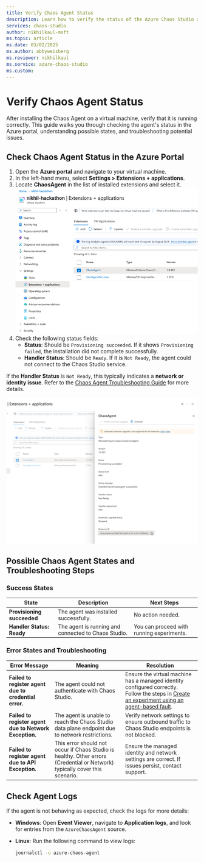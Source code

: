 ```yaml
---
title: Verify Chaos Agent Status
description: Learn how to verify the status of the Azure Chaos Studio agent on a virtual machine after installation.
services: chaos-studio
author: nikhilkaul-msft
ms.topic: article
ms.date: 03/02/2025
ms.author: abbyweisberg
ms.reviewer: nikhilkaul
ms.service: azure-chaos-studio
ms.custom: 
---
```


# Verify Chaos Agent Status

After installing the Chaos Agent on a virtual machine, verify that it is running correctly. This guide walks you through checking the agent's status in the Azure portal, understanding possible states, and troubleshooting potential issues.

## Check Chaos Agent Status in the Azure Portal

1. Open the **Azure portal** and navigate to your virtual machine.
2. In the left-hand menu, select **Settings > Extensions + applications**.
3. Locate **ChaosAgent** in the list of installed extensions and select it. [![Azure portal Extensions + applications blade](images/chaos-agent-status-1.png)](images/chaos-agent-status-1.png#lightbox)
4. Check the following status fields:
   - **Status**: Should be `Provisioning succeeded`. If it shows `Provisioning failed`, the installation did not complete successfully.
   - **Handler Status**: Should be `Ready`. If it is `Not Ready`, the agent could not connect to the Chaos Studio service.

If the **Handler Status** is `Not Ready`, this typically indicates a **network or identity issue**. Refer to the [Chaos Agent Troubleshooting Guide](link-to-troubleshooting) for more details.

[![Azure portal chaos agent example status image](images/chaos-agent-status-2.png)](images/chaos-agent-status-2.png#lightbox)

## Possible Chaos Agent States and Troubleshooting Steps

### Success States
| State                    | Description                                    | Next Steps |
|--------------------------|------------------------------------------------|------------|
| **Provisioning succeeded** | The agent was installed successfully. | No action needed. |
| **Handler Status: Ready** | The agent is running and connected to Chaos Studio. | You can proceed with running experiments. |

### Error States and Troubleshooting
| Error Message | Meaning | Resolution |
|--------------|---------|------------|
| **Failed to register agent due to credential error.** | The agent could not authenticate with Chaos Studio. | Ensure the virtual machine has a managed identity configured correctly. Follow the steps in [Create an experiment using an agent-based fault](https://learn.microsoft.com/en-us/azure/chaos-studio/chaos-studio-agent-based-faults-portal). |
| **Failed to register agent due to Network Exception.** | The agent is unable to reach the Chaos Studio data plane endpoint due to network restrictions. | Verify network settings to ensure outbound traffic to Chaos Studio endpoints is not blocked. |
| **Failed to register agent due to API Exception.** | This error should not occur if Chaos Studio is healthy. Other errors (Credential or Network) typically cover this scenario. | Ensure the managed identity and network settings are correct. If issues persist, contact support. |

## Check Agent Logs

If the agent is not behaving as expected, check the logs for more details:

- **Windows**: Open **Event Viewer**, navigate to **Application logs**, and look for entries from the `AzureChaosAgent` source.
- **Linux**: Run the following command to view logs:

  ```sh
  journalctl -u azure-chaos-agent
  ```
